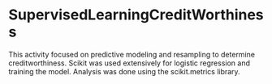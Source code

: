 # SupervisedLearningCreditWorthiness
This activity focused on predictive modeling and resampling to determine creditworthiness. Scikit was used extensively for logistic regression and training the model. Analysis was done using the scikit.metrics library.

